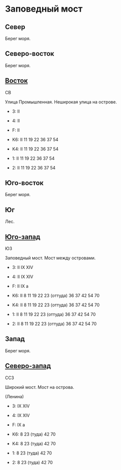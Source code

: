 # Заповедный мост

## Север

Берег моря.

## Северо-восток

Берег моря.

## [Восток](./615145.md)

СВ

Улица Промышленная.
Неширокая улица на острове.

* 3:    II
* 4:    II
* F:    II

* K6:   II
        11  19  22  36  37  54
* K4:   II
        11  19  22  36  37  54
* 1:    II
        11  19  22  36  37  54
* 2:    II
        11  19  22  36  37  54

## Юго-восток

Берег моря.

## Юг

Лес.

## [Юго-запад](./15610050.md)

ЮЗ

Заповедный мост.
Мост между островами.

* 3:    II  IX  XIV
* 4:    II  IX  XIV
* F:    II  IX
        a

* K6:   II
        8   11  19  22  23 (оттуда) 36  37  42  54  70
* K4:   II
        8   11  19  22  23 (оттуда) 36  37  42  54  70
* 1:    II
        8   11  19  22  23 (оттуда) 36  37  42  54  70
* 2:    II
        8   11  19  22  23 (оттуда) 36  37  42  54  70

## Запад

Берег моря.

## [Северо-запад](./11600025.md)

ССЗ

Широкий мост.
Мост на острова.

(Ленина)

* 3:    IX  XIV
* 4:    IX  XIV
* F:    IX
        a

* K6:   8   23 (туда)   42  70
* K4:   8   23 (туда)   42  70
* 1:    8   23 (туда)   42  70
* 2:    8   23 (туда)   42  70
